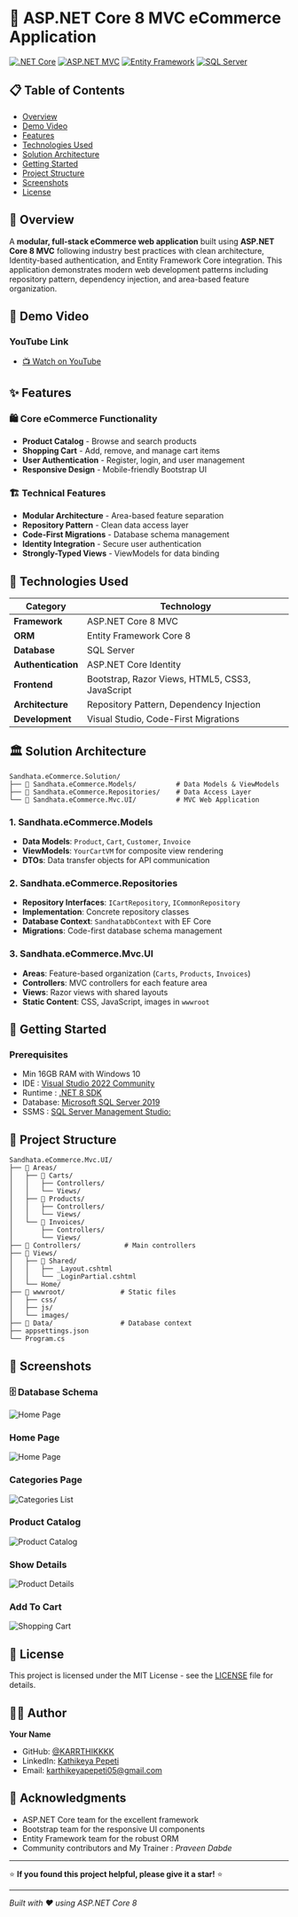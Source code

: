 # 🛒 ASP.NET Core 8 MVC eCommerce Application

[![.NET Core](https://img.shields.io/badge/.NET%20Core-8.0-blue.svg)](https://dotnet.microsoft.com/)
[![ASP.NET MVC](https://img.shields.io/badge/ASP.NET-MVC-green.svg)](https://docs.microsoft.com/en-us/aspnet/core/mvc/)
[![Entity Framework](https://img.shields.io/badge/Entity%20Framework-Core%208-orange.svg)](https://docs.microsoft.com/en-us/ef/core/)
[![SQL Server](https://img.shields.io/badge/SQL%20Server-Latest-red.svg)](https://www.microsoft.com/en-us/sql-server)

## 📋 Table of Contents
- [Overview](https://github.com/KARRTHIKKKK/ASP.NET_Core-8_MVC_eCommerce_Application/blob/master/README.md#-overview)
- [Demo Video](https://github.com/KARRTHIKKKK/ASP.NET_Core-8_MVC_eCommerce_Application/blob/master/README.md#-demo-video)
- [Features](https://github.com/KARRTHIKKKK/ASP.NET_Core-8_MVC_eCommerce_Application/blob/master/README.md#-features)
- [Technologies Used](https://github.com/KARRTHIKKKK/ASP.NET_Core-8_MVC_eCommerce_Application/blob/master/README.md#-technologies-used)
- [Solution Architecture](https://github.com/KARRTHIKKKK/ASP.NET_Core-8_MVC_eCommerce_Application/blob/master/README.md#%EF%B8%8F-solution-architecture)
- [Getting Started](https://github.com/KARRTHIKKKK/ASP.NET_Core-8_MVC_eCommerce_Application/blob/master/README.md#-getting-started)
- [Project Structure](https://github.com/KARRTHIKKKK/ASP.NET_Core-8_MVC_eCommerce_Application/blob/master/README.md#-project-structure)
- [Screenshots](https://github.com/KARRTHIKKKK/ASP.NET_Core-8_MVC_eCommerce_Application/blob/master/README.md#-screenshots)
- [License](https://github.com/KARRTHIKKKK/ASP.NET_Core-8_MVC_eCommerce_Application/blob/master/README.md#-license)

## 🔷 Overview

A **modular, full-stack eCommerce web application** built using **ASP.NET Core 8 MVC** following industry best practices with clean architecture, Identity-based authentication, and Entity Framework Core integration. This application demonstrates modern web development patterns including repository pattern, dependency injection, and area-based feature organization.

## 🎥 Demo Video

### YouTube Link
- [📺 Watch on YouTube](https://www.youtube.com/watch?v=7XIx_slTZ2g)

## ✨ Features

### 🛍️ Core eCommerce Functionality
- **Product Catalog** - Browse and search products
- **Shopping Cart** - Add, remove, and manage cart items
- **User Authentication** - Register, login, and user management
- **Responsive Design** - Mobile-friendly Bootstrap UI

### 🏗️ Technical Features
- **Modular Architecture** - Area-based feature separation
- **Repository Pattern** - Clean data access layer
- **Code-First Migrations** - Database schema management
- **Identity Integration** - Secure user authentication
- **Strongly-Typed Views** - ViewModels for data binding

## 🔨 Technologies Used

| Category | Technology |
|----------|------------|
| **Framework** | ASP.NET Core 8 MVC |
| **ORM** | Entity Framework Core 8 |
| **Database** | SQL Server |
| **Authentication** | ASP.NET Core Identity |
| **Frontend** | Bootstrap, Razor Views, HTML5, CSS3, JavaScript |
| **Architecture** | Repository Pattern, Dependency Injection |
| **Development** | Visual Studio, Code-First Migrations |

## 🏛️ Solution Architecture

```
Sandhata.eCommerce.Solution/
├── 📁 Sandhata.eCommerce.Models/          # Data Models & ViewModels
├── 📁 Sandhata.eCommerce.Repositories/    # Data Access Layer
└── 📁 Sandhata.eCommerce.Mvc.UI/          # MVC Web Application
```

### **1. Sandhata.eCommerce.Models**
- **Data Models**: `Product`, `Cart`, `Customer`, `Invoice`
- **ViewModels**: `YourCartVM` for composite view rendering
- **DTOs**: Data transfer objects for API communication

### **2. Sandhata.eCommerce.Repositories**
- **Repository Interfaces**: `ICartRepository`, `ICommonRepository`
- **Implementation**: Concrete repository classes
- **Database Context**: `SandhataDbContext` with EF Core
- **Migrations**: Code-first database schema management

### **3. Sandhata.eCommerce.Mvc.UI**
- **Areas**: Feature-based organization (`Carts`, `Products`, `Invoices`)
- **Controllers**: MVC controllers for each feature area
- **Views**: Razor views with shared layouts
- **Static Content**: CSS, JavaScript, images in `wwwroot`

## 🚀 Getting Started

### Prerequisites
- Min 16GB RAM with Windows 10
- IDE     : [Visual Studio 2022 Community](https://apps.microsoft.com/detail/XPDCFJDKLZJLP8?hl=en-GB&gl=IN&ocid=pdpshare)
- Runtime : [.NET 8 SDK](https://dotnet.microsoft.com/download/dotnet/8.0)
- Database: [Microsoft SQL Server 2019](https://www.microsoft.com/en-in/download/details.aspx?id=101064)
- SSMS    : [SQL Server Management Studio:](https://learn.microsoft.com/en-us/ssms/install/install)

## 📁 Project Structure

```
Sandhata.eCommerce.Mvc.UI/
├── 📁 Areas/
│   ├── 📁 Carts/
│   │   ├── Controllers/
│   │   └── Views/
│   ├── 📁 Products/
│   │   ├── Controllers/
│   │   └── Views/
│   └── 📁 Invoices/
│       ├── Controllers/
│       └── Views/
├── 📁 Controllers/           # Main controllers
├── 📁 Views/
│   ├── 📁 Shared/
│   │   ├── _Layout.cshtml
│   │   └── _LoginPartial.cshtml
│   └── Home/
├── 📁 wwwroot/              # Static files
│   ├── css/
│   ├── js/
│   └── images/
├── 📁 Data/                 # Database context
├── appsettings.json
└── Program.cs
```
## 📸 Screenshots
### 🗄️ Database Schema
![Home Page](Tables.png)

### Home Page
![Home Page](Home.png)

### Categories Page
![Categories List](Category.png)

### Product Catalog
![Product Catalog](Product.png)

### Show Details
![Product Details](Detail.png)

### Add To Cart
![Shopping Cart](Cart.png)

## 📝 License

This project is licensed under the MIT License - see the [LICENSE](LICENSE) file for details.

## 👨‍💻 Author

**Your Name**
- GitHub: [@KARRTHIKKKK](https://github.com/KARRTHIKKKK)
- LinkedIn: [Kathikeya Pepeti](https://www.linkedin.com/in/karthikeya-pepeti/)
- Email: karthikeyapepeti05@gmail.com

## 🙏 Acknowledgments

- ASP.NET Core team for the excellent framework
- Bootstrap team for the responsive UI components
- Entity Framework team for the robust ORM
- Community contributors and My Trainer : _Praveen Dabde_

---

⭐ **If you found this project helpful, please give it a star!** ⭐

---
*Built with ❤️ using ASP.NET Core 8*
